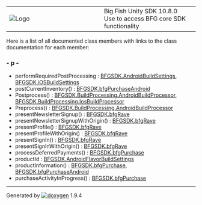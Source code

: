 <table>
<colgroup>
<col style="width: 50%" />
<col style="width: 50%" />
</colgroup>
<tbody>
<tr class="odd">
<td><img src="Icon-100.png" alt="Logo" /></td>
<td><div id="projectname">
Big Fish Unity SDK<span id="projectnumber"> 10.8.0</span>
</div>
<div id="projectbrief">
Use to access BFG core SDK functionality
</div></td>
</tr>
</tbody>
</table>

Here is a list of all documented class members with links to the class
documentation for each member:

### \- p -

  - performRequiredPostProcessing : [BFGSDK.AndroidBuildSettings](class_b_f_g_s_d_k_1_1_android_build_settings.html#a9777d45200988bbf690ebdf5a8ced2a8),
    [BFGSDK.iOSBuildSettings](class_b_f_g_s_d_k_1_1i_o_s_build_settings.html#ad224a8a3830aeeb66b0474b4f283894a)
  - postCurrentInventory() : [BFGSDK.bfgPurchaseAndroid](class_b_f_g_s_d_k_1_1bfg_purchase_android.html#a948ae3a587129acfb5652a5db3b45349)
  - Postprocess() : [BFGSDK.BuildProcessing.AndroidBuildProcessor](class_b_f_g_s_d_k_1_1_build_processing_1_1_android_build_processor.html#a4890a19b4848d84a29cb344d11683f87),
    [BFGSDK.BuildProcessing.IosBuildProcessor](class_b_f_g_s_d_k_1_1_build_processing_1_1_ios_build_processor.html#adcc6346c68d0cb555949d79e1094f737)
  - Preprocess() : [BFGSDK.BuildProcessing.AndroidBuildProcessor](class_b_f_g_s_d_k_1_1_build_processing_1_1_android_build_processor.html#ab6abe78a936ed6d34e277477abf23238)
  - presentNewsletterSignup() : [BFGSDK.bfgRave](class_b_f_g_s_d_k_1_1bfg_rave.html#a1ad3ee843422a84cdfcc72d63af3dcf4)
  - presentNewsletterSignupWithOrigin() : [BFGSDK.bfgRave](class_b_f_g_s_d_k_1_1bfg_rave.html#abc80beed3df7b9d805c10fa0d0ffd543)
  - presentProfile() : [BFGSDK.bfgRave](class_b_f_g_s_d_k_1_1bfg_rave.html#a852122f6d4895ec445af9dc5ed96e042)
  - presentProfileWithOrigin() : [BFGSDK.bfgRave](class_b_f_g_s_d_k_1_1bfg_rave.html#abf605b6f473ee66de9e19f4167e660be)
  - presentSignIn() : [BFGSDK.bfgRave](class_b_f_g_s_d_k_1_1bfg_rave.html#a465ad6bab6a3ff55ad836ee8b10a8d8d)
  - presentSignInWithOrigin() : [BFGSDK.bfgRave](class_b_f_g_s_d_k_1_1bfg_rave.html#a78e24cb6ae0c66aa235985c3eeef564a)
  - processDeferredPayments() : [BFGSDK.bfgPurchase](class_b_f_g_s_d_k_1_1bfg_purchase.html#aec5bcf6f1be5b4eabc1dce4bc2eb1410)
  - productId : [BFGSDK.AndroidFlavorBuildSettings](class_b_f_g_s_d_k_1_1_android_flavor_build_settings.html#a003e5f4d30b4e74dcd71efb47e9f75ec)
  - productInformation() : [BFGSDK.bfgPurchase](class_b_f_g_s_d_k_1_1bfg_purchase.html#a50d43c1b2bb94aaaed4b205f2c3f0462),
    [BFGSDK.bfgPurchaseAndroid](class_b_f_g_s_d_k_1_1bfg_purchase_android.html#a31d7f3a23f93d0a577e903382f5cbea3)
  - purchaseActivityInProgress() : [BFGSDK.bfgPurchase](class_b_f_g_s_d_k_1_1bfg_purchase.html#a8cc33002d8a69075ce12179ec9220428)

-----

Generated
by [![doxygen](doxygen.svg)](https://www.doxygen.org/index.html) 1.9.4
